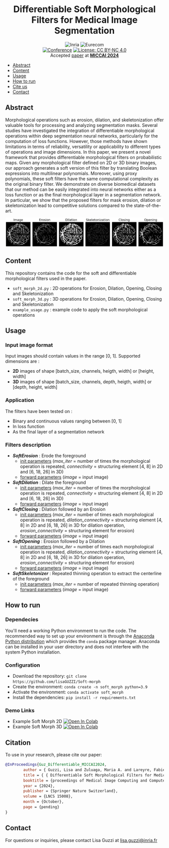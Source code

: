 
<div align="center">    
 
# Differentiable Soft Morphological Filters for Medical Image Segmentation
![Inria](https://img.shields.io/badge/-INRIA-red) 
![Eurecom](https://img.shields.io/badge/-EURECOM-blue) <br> 
[![Conference](https://img.shields.io/badge/MICCAI-2024-red)](https://conferences.miccai.org/2024/en/)
[![License: CC BY-NC 4.0](https://img.shields.io/badge/License-CC%20BY--NC%204.0-lightgrey.svg)](https://creativecommons.org/licenses/by-nc/4.0/)
<br>
Accepted [paper](https://papers.miccai.org/miccai-2024/paper/0322_paper.pdf) at **[MICCAI 2024](https://conferences.miccai.org/2024/en/)**
</div>



* [Abstract](#abstract)
* [Content](#content)
* [Usage](#usage)
* [How to run](#how-to-run)
* [Cite us](#citation)
* [Contact](#contact)


## Abstract
Morphological operations such as erosion, dilation, and skeletonization offer valuable tools for processing and analyzing segmentation masks. Several studies have investigated the integration of differentiable morphological operations within deep segmentation neural networks, particularly for the computation of loss functions. However, those methods have shown limitations in terms of reliability, versatility or applicability to different types of operations and image dimensions. In this paper, we present a novel framework that provides differentiable morphological filters on probabilistic maps. Given any morphological filter defined on 2D or 3D binary images, our approach generates a soft version of this filter by translating Boolean expressions into multilinear polynomials. Moreover, using proxy polynomials, these soft filters have the same computational complexity as the original binary filter. We demonstrate on diverse biomedical datasets that our method can be easily integrated into neural networks either as a loss function or as the final morphological layer in a segmentation network. In particular, we show that the proposed filters for mask erosion, dilation or skeletonization lead to competitive solutions compared to the state-of-the-art.

![example](github_images/Expected_Output.png)

## Content
This repository contains the code for the soft and differentiable morphological filters used in the paper. 
* `soft_morph_2d.py` : 2D operations for Erosion, Dilation, Opening, Closing and Skeletonization
* `soft_morph_3d.py` : 3D operations for Erosion, Dilation, Opening, Closing and Skeletonization
* `example_usage.py` : example code to apply the soft morphological operations

## Usage
### Input image format
Input images should contain values in the range [0, 1]. Supported dimensions are :
* **2D** images of shape [batch_size, channels, heigth, width] or [height, width]
* **3D** images of shape [batch_size, channels, depth, heigth, width] or [depth, height, width]

### Application
The filters have been tested on  :
* Binary and continuous values ranging between [0, 1]
* In loss function
* As the final layer of a segmentation network

### Filters description
* ***SoftErosion*** : Erode the foreground 
    * <u>init parameters</u> (*max_iter* = number of times the morphological operation is repeated, *connectivity* = structuring element [4, 8] in 2D and [6, 18, 26] in 3D)
    * <u>forward parameters</u> (*image* = input image)
* ***SoftDilation*** : Dilate the foreground
    * <u>init parameters</u> (*max_iter* = number of times the morphological operation is repeated, *connectivity* = structuring element [4, 8] in 2D and [6, 18, 26] in 3D)
    * <u>forward parameters</u> (*image* = input image)
* ***SoftClosing*** : Dilation followed by an Erosion
    * <u>init parameters</u> (*max_iter* = number of times each morphological operation is repeated, *dilation_connectivity* = structuring element [4, 8] in 2D and [6, 18, 26] in 3D for dilation operation, *erosion_connectivity* = structuring element for erosion)
    * <u>forward parameters</u> (*image* = input image)
* ***SoftOpening*** : Erosion followed by a Dilation
    * <u>init parameters</u> (*max_iter* = number of times each morphological operation is repeated, *dilation_connectivity* = structuring element [4, 8] in 2D and [6, 18, 26] in 3D for dilation operation, *erosion_connectivity* = structuring element for erosion)
    * <u>forward parameters</u> (*image* = input image)
* ***SoftSkeletonizer*** : Repeated thinning operation to extract the centerline of the foreground
    * <u>init parameters</u> (*max_iter* = number of repeated thinning operation)
    * <u>forward parameters</u> (*image* = input image)

## How to run
### Dependecies
You'll need a working Python environment to run the code. 
The recommended way to set up your environment is through the [Anaconda Python distribution](https://www.anaconda.com/products/distribution)
which provides the `conda` package manager. 
Anaconda can be installed in your user directory and does not interfere with the system Python installation.
### Configuration
- Download the repository: `git clone https://github.com/lisaGUZZI/Soft-morph`
- Create the environment: `conda create -n soft_morph python=3.9`
- Activate the environment: `conda activate soft_morph`
- Install the dependencies: `pip install -r requirements.txt`
### Demo Links
- Example Soft Morph 2D  <a href="https://colab.research.google.com/github/lisaGUZZI/Soft-morph/blob/main/notebooks/example_soft_morph_2d.ipynb" target="_parent"><img src="https://colab.research.google.com/assets/colab-badge.svg" alt="Open In Colab"/></a>
- Example Soft Morph 3D <a href="https://colab.research.google.com/github/lisaGUZZI/Soft-morph/blob/main/notebooks/example_soft_morph_3d.ipynb" target="_parent"><img src="https://colab.research.google.com/assets/colab-badge.svg" alt="Open In Colab"/></a>

## Citation
To use in your research, please cite our paper:
```bibtex
@InProceedings{Guz_Differentiable_MICCAI2024,
        author = { Guzzi, Lisa and Zuluaga, Maria A. and Lareyre, Fabien and Di Lorenzo, Gilles and Goffart, Sébastien and Chierici, Andrea and Raffort, Juliette and Delingette, Hervé},
        title = { { Differentiable Soft Morphological Filters for Medical Image Segmentation } },
        booktitle = {proceedings of Medical Image Computing and Computer Assisted Intervention -- MICCAI 2024},
        year = {2024},
        publisher = {Springer Nature Switzerland},
        volume = {LNCS 15008},
        month = {October},
        page = {pending}
}
```
## Contact
For questions or inquiries, please contact Lisa Guzzi at lisa.guzzi@inria.fr 
